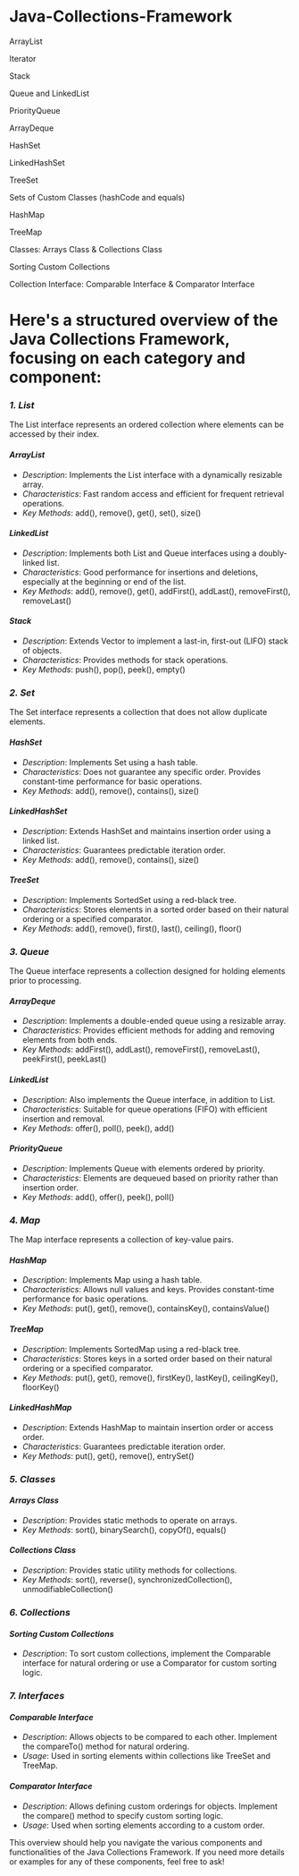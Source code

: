 # Java-Collections-Framework

ArrayList

Iterator

Stack

Queue and LinkedList

PriorityQueue

ArrayDeque

HashSet

LinkedHashSet

TreeSet

Sets of Custom Classes (hashCode and equals)

HashMap

TreeMap

Classes: Arrays Class & Collections Class

Sorting Custom Collections

Collection Interface: Comparable Interface & Comparator Interface

# Here's a structured overview of the Java Collections Framework, focusing on each category and component:

### *1. List*

The List interface represents an ordered collection where elements can be accessed by their index.

#### *ArrayList*
- *Description*: Implements the List interface with a dynamically resizable array.
- *Characteristics*: Fast random access and efficient for frequent retrieval operations.
- *Key Methods*: add(), remove(), get(), set(), size()

#### *LinkedList*
- *Description*: Implements both List and Queue interfaces using a doubly-linked list.
- *Characteristics*: Good performance for insertions and deletions, especially at the beginning or end of the list.
- *Key Methods*: add(), remove(), get(), addFirst(), addLast(), removeFirst(), removeLast()

#### *Stack*
- *Description*: Extends Vector to implement a last-in, first-out (LIFO) stack of objects.
- *Characteristics*: Provides methods for stack operations.
- *Key Methods*: push(), pop(), peek(), empty()

### *2. Set*

The Set interface represents a collection that does not allow duplicate elements.

#### *HashSet*
- *Description*: Implements Set using a hash table.
- *Characteristics*: Does not guarantee any specific order. Provides constant-time performance for basic operations.
- *Key Methods*: add(), remove(), contains(), size()

#### *LinkedHashSet*
- *Description*: Extends HashSet and maintains insertion order using a linked list.
- *Characteristics*: Guarantees predictable iteration order.
- *Key Methods*: add(), remove(), contains(), size()

#### *TreeSet*
- *Description*: Implements SortedSet using a red-black tree.
- *Characteristics*: Stores elements in a sorted order based on their natural ordering or a specified comparator.
- *Key Methods*: add(), remove(), first(), last(), ceiling(), floor()

### *3. Queue*

The Queue interface represents a collection designed for holding elements prior to processing.

#### *ArrayDeque*
- *Description*: Implements a double-ended queue using a resizable array.
- *Characteristics*: Provides efficient methods for adding and removing elements from both ends.
- *Key Methods*: addFirst(), addLast(), removeFirst(), removeLast(), peekFirst(), peekLast()

#### *LinkedList*
- *Description*: Also implements the Queue interface, in addition to List.
- *Characteristics*: Suitable for queue operations (FIFO) with efficient insertion and removal.
- *Key Methods*: offer(), poll(), peek(), add()

#### *PriorityQueue*
- *Description*: Implements Queue with elements ordered by priority.
- *Characteristics*: Elements are dequeued based on priority rather than insertion order.
- *Key Methods*: add(), offer(), peek(), poll()

### *4. Map*

The Map interface represents a collection of key-value pairs.

#### *HashMap*
- *Description*: Implements Map using a hash table.
- *Characteristics*: Allows null values and keys. Provides constant-time performance for basic operations.
- *Key Methods*: put(), get(), remove(), containsKey(), containsValue()

#### *TreeMap*
- *Description*: Implements SortedMap using a red-black tree.
- *Characteristics*: Stores keys in a sorted order based on their natural ordering or a specified comparator.
- *Key Methods*: put(), get(), remove(), firstKey(), lastKey(), ceilingKey(), floorKey()

#### *LinkedHashMap*
- *Description*: Extends HashMap to maintain insertion order or access order.
- *Characteristics*: Guarantees predictable iteration order.
- *Key Methods*: put(), get(), remove(), entrySet()

### *5. Classes*

#### *Arrays Class*
- *Description*: Provides static methods to operate on arrays.
- *Key Methods*: sort(), binarySearch(), copyOf(), equals()

#### *Collections Class*
- *Description*: Provides static utility methods for collections.
- *Key Methods*: sort(), reverse(), synchronizedCollection(), unmodifiableCollection()

### *6. Collections*

#### *Sorting Custom Collections*
- *Description*: To sort custom collections, implement the Comparable interface for natural ordering or use a Comparator for custom sorting logic.

### *7. Interfaces*

#### *Comparable Interface*
- *Description*: Allows objects to be compared to each other. Implement the compareTo() method for natural ordering.
- *Usage*: Used in sorting elements within collections like TreeSet and TreeMap.

#### *Comparator Interface*
- *Description*: Allows defining custom orderings for objects. Implement the compare() method to specify custom sorting logic.
- *Usage*: Used when sorting elements according to a custom order.

This overview should help you navigate the various components and functionalities of the Java Collections Framework. If you need more details or examples for any of these components, feel free to ask!
